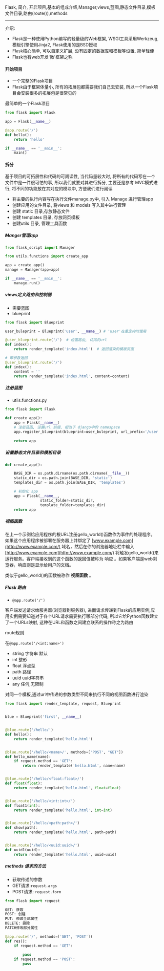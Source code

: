 Flask, 简介, 开启项目,基本的组成介绍,Manager,views,蓝图,静态文件目录,模板文件目录,路由(route()),methods

---



介绍:

-   Flask是一种使用Python编写的轻量级的Web框架, WSGI工具采用Werkzeug,模板引擎使用Jinja2, Flask使用的是BSD授权
-   Flask核心简单, 可以自定义扩展, 没有固定的数据库和模板等设置, 简单轻便
-   Flask也有web开发'微'框架之称



#### 开始项目

-   一个完整的Flask项目
-   Flask由于框架体量小, 所有的拓展包都需要我们自己去安装, 所以一个Flask项目会安装很多的拓展包是很常见的

最简单的一个Flask项目

```python
from flask import Flask

app = Flask(__name__)

@app.route('/')
def hello():
    return 'hello'

if __name__ == '__main__':
    main()
```



#### 拆分

基于项目的可拓展性和代码的可阅读性, 当代码量较大时, 将所有的代码写在一个文件中是一件很可怕的事, 所以我们就要对其进行拆分, 主要还是参考 MVC模式进行, 将不同的功能放在其对应的模块中, 方便我们进行阅读



-   将主要的执行内容写在执行文件manage.py中, 引入 Manage 进行管理app
-   创建应用的文件目录, 将views 和 models 写入其中进行管理
-   创建 static 目录,存放静态文件
-   创建 templates 目录, 存放网页模板
-   创建utils 目录, 管理工具函数



##### Manger管理app

```python
from flask_script import Manager

from utils.functions import create_app

app = create_app()
manage = Manager(app=app)

if __name__ == '__main__':
    manage.run()

```

##### views定义路由和控制器

-   需要蓝图
-   blueprint

```python
from flask import Blueprint

user_buleprint = Blueprint('user', __name__) # 'user'在重定向时使用

@user_blueprint.route('/')  # 设置路由, 访问的url
def index():
	return render_template('index.html')  # 返回渲染的模板页面

# 带参数返回
@user_blueprint.route('/')
def index():
    content = ''
    return render_template('index.html', content=content)

```

##### 注册蓝图

-   utils.functions.py

```python
from flask import Flask

def create_app():
	app = Flask(__name__)
    # 注册蓝图, 设置url 前缀, 相当于 django中的 namespace
    app.register_blueprint(blueprint=user_buleprint, url_prefix='/user')
    
    return app
```



##### 设置静态文件目录和模板目录

```python
def create_app():

    BASE_DIR = os.path.dirname(os.path.dirname(__file__))
    static_dir = os.path.join(BASE_DIR, 'static')
    templates_dir = os.path.join(BASE_DIR, 'templates')

    # 初始化 app
    app = Flask(__name__,
                static_folder=static_dir,
                template_folder=templates_dir)
    return app
```

##### 视图函数

在上一个示例给应用程序的根URL注册gello_world()函数作为事件的处理程序。如果这个应用程序被部署在服务器上并绑定了 [www.example.com](http://www.example.com/) 域名，然后在你的浏览器地址栏中输入 [http://www.example.com](http://www.example.com/) 将触发gello_world()来运行服务。客户端接收到的这个函数的返回值被称为 响应 。如果客户端是web浏览器，响应则是显示给用户的文档。

类似于gello_world()的函数被称作 **视图函数** 。



##### Flask 路由

-   `@app.route('/')`

客户端发送请求给服务器(浏览器到服务器), 进而请求传递到Flask的应用实例,应用实例需要知道对于各个URL请求需要执行哪部分代码, 所以它给Python函数建立了一个URLs映射, 这种在URL和函数之间建立联系的操作称之为路由



route规则

在`@app.route('/<int:name>')`

-   string 字符串  默认
-   int 整形
-   float 浮点型
-   path 路径
-   uuid uuid字符串
-   any 任何,无限制



对同一个模板,通过url中传递的参数类型不同来执行不同的视图函数进行渲染

```python
from flask import render_template, request, Blueprint


blue = Blueprint('first', __name__)


@blue.route('/hello/')
def hello():
    return render_template('hello.html')


@blue.route('/hello/<name>/', methods=['POST', "GET"])
def hello_name(name):
    if request.method == 'GET':
        return render_template('hello.html', name=name)


@blue.route('/hello/<float:float>/')
def float(float):
    return render_template('hello.html', float=float)


@blue.route('/hello/<int:int>/')
def float1(int):
    return render_template('hello.html', int=int)


@blue.route('/hello/<path:path>/')
def show(path):
    return render_template('hello.html', path=path)


@blue.route('/hello/<uuid:uuid>/')
def uuid1(uuid):
    return render_template('hello.html', uuid=uuid)


```



##### methods 请求的方法

-   获取传递的参数
-   GET请求:`request.args`
-   POST请求: `request.form`

```python
from flask import request

GET: 获取
POST: 创建
PUT: 修改全部属性
DELETE: 删除
PATCH修改部分属性

@app.route('/', methods=['GET', 'POST'])
def res():
	if request.method == 'GET':
 
        pass
    if request.method == 'POST':
        pass

```







